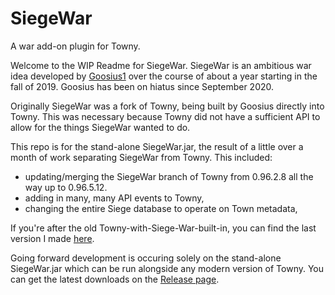 # SiegeWar
A war add-on plugin for Towny.


Welcome to the WIP Readme for SiegeWar. SiegeWar is an ambitious war idea developed by [Goosius1](https://github.com/Goosius1) over the course of about a year starting in the fall of 2019. Goosius has been on hiatus since September 2020.

Originally SiegeWar was a fork of Towny, being built by Goosius directly into Towny. This was necessary because Towny did not have a sufficient API to allow for the things SiegeWar wanted to do.

This repo is for the stand-alone SiegeWar.jar, the result of a little over a month of work separating SiegeWar from Towny. This included:
  - updating/merging the SiegeWar branch of Towny from 0.96.2.8 all the way up to 0.96.5.12.
  - adding in many, many API events to Towny,
  - changing the entire Siege database to operate on Town metadata,

If you're after the old Towny-with-Siege-War-built-in, you can find the last version I made [here](https://github.com/TownyAdvanced/Towny/files/5766604/Towny-SeigeWar-0.96.5.12-SNAPSHOT%2B512690a.jar.zip). 

Going forward development is occuring solely on the stand-alone SiegeWar.jar which can be run alongside any modern version of Towny. You can get the latest downloads on the [Release page](https://github.com/TownyAdvanced/SiegeWar/releases).
